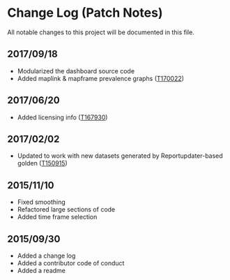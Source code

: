 # Change Log (Patch Notes)
All notable changes to this project will be documented in this file.

## 2017/09/18
- Modularized the dashboard source code
- Added maplink & mapframe prevalence graphs ([T170022](https://phabricator.wikimedia.org/T170022))

## 2017/06/20
- Added licensing info ([T167930](https://phabricator.wikimedia.org/T167930))

## 2017/02/02
- Updated to work with new datasets generated by Reportupdater-based golden ([T150915](https://phabricator.wikimedia.org/T150915))

## 2015/11/10
- Fixed smoothing
- Refactored large sections of code
- Added time frame selection

## 2015/09/30
- Added a change log
- Added a contributor code of conduct
- Added a readme
